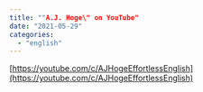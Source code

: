 ```yaml
---
title: ""A.J. Hoge\" on YouTube"
date: "2021-05-29"
categories: 
  - "english"
---
```


[https://youtube.com/c/AJHogeEffortlessEnglish](https://youtube.com/c/AJHogeEffortlessEnglish)
